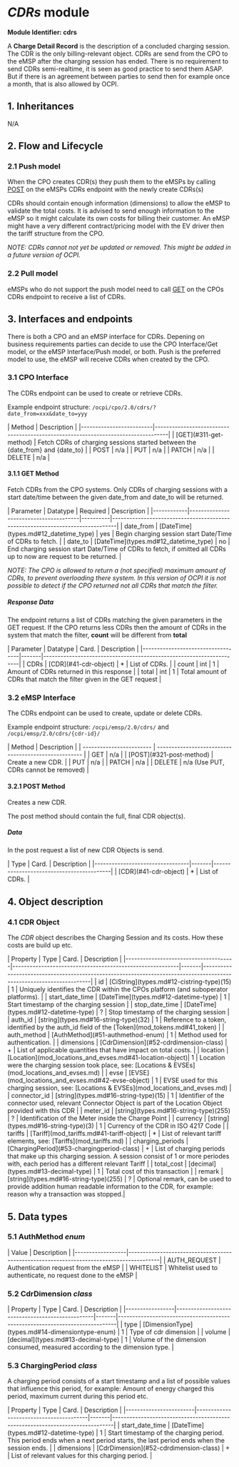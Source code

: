 # _CDRs_ module

**Module Identifier: cdrs**

A **Charge Detail Record** is the description of a concluded charging
session. The CDR is the only billing-relevant object.
CDRs are send from the CPO to the eMSP after the charging session has ended.
There is no requirement to send CDRs semi-realtime, it is seen as good practice to send them
ASAP. But if there is an agreement between parties to send then for example once a month, that is also allowed by OCPI.


## 1. Inheritances

N/A

## 2. Flow and Lifecycle

### 2.1 Push model

When the CPO creates CDR(s) they push them to the eMSPs by calling [POST](#321-post-method) on the eMSPs
CDRs endpoint with the newly create CDRs(s)

CDRs should contain enough information (dimensions) to allow the eMSP to validate the total costs. 
It is advised to send enough information to the eMSP so it might calculate its own costs for billing their customer. An eMSP might have a very different contract/pricing model with the EV driver then the tariff structure from the CPO.

_NOTE: CDRs cannot not yet be updated or removed. This might be added in a future version of OCPI._

### 2.2 Pull model

eMSPs who do not support the push model need to call
[GET](#311-get-method) on the CPOs CDRs endpoint to receive a list of CDRs.


## 3. Interfaces and endpoints

There is both a CPO and an eMSP interface for CDRs. Depening on business requirements parties can decide to use
the CPO Interface/Get model, or the eMSP Interface/Push model, or both. 
Push is the preferred model to use, the eMSP will receive CDRs when created by the CPO.

### 3.1 CPO Interface

The CDRs endpoint can be used to create or retrieve CDRs.

Example endpoint structure: `/ocpi/cpo/2.0/cdrs/?date_from=xxx&date_to=yyy`

<div><!-- ---------------------------------------------------------------------------- --></div>
| Method                  | Description                                                                      |
|-------------------------|----------------------------------------------------------------------------------|
| [GET](#311-get-method)  | Fetch CDRs of charging sessions started between the {date_from} and {date_to}    |
| POST                    | n/a                                                                              |
| PUT                     | n/a                                                                              |
| PATCH                   | n/a                                                                              |
| DELETE                  | n/a                                                                              |
<div><!-- ---------------------------------------------------------------------------- --></div>

#### 3.1.1 __GET__ Method

Fetch CDRs from the CPO systems. Only CDRs of charging sessions with a start date/time between the given date_from and date_to will be returned.

<div><!-- ---------------------------------------------------------------------------- --></div>
| Parameter  | Datatype                              | Required | Description                                                                   |
|------------|---------------------------------------|----------|-------------------------------------------------------------------------------|
| date_from  | [DateTime](types.md#12_datetime_type) | yes      | Begin charging session start Date/Time of CDRs to fetch.                      |
| date_to    | [DateTime](types.md#12_datetime_type) | no       | End charging session start Date/Time of CDRs to fetch, if omitted all CDRs up to now are request to be returned. |
<div><!-- ---------------------------------------------------------------------------- --></div>

_NOTE: The CPO is allowed to return a (not specified) maximum amount of CDRs, to prevent overloading there system. In this version of OCPI it is not possible to detect if the CPO returned not all CDRs that match the filter._  

##### Response Data

The endpoint returns a list of CDRs matching the given parameters in the GET request.
If the CPO returns less CDRs then the amount of CDRs in the system that match the filter, __count__ will be different from __total__ 

<div><!-- ---------------------------------------------------------------------------- --></div>
| Parameter | Datatype              | Card. | Description                                                         |
|-----------------------------------|-------|---------------------------------------------------------------------|
| CDRs      | [CDR](#41-cdr-object) | *     | List of CDRs.                                                       |
| count     | int                   | 1     | Amount of CDRs returned in this response                            |
| total     | int                   | 1     | Total amount of CDRs that match the filter given in the GET request |
<div><!-- ---------------------------------------------------------------------------- --></div>

### 3.2 eMSP Interface

The CDRs endpoint can be used to create, update or delete CDRs.

Example endpoint structure: `/ocpi/emsp/2.0/cdrs/` and `/ocpi/emsp/2.0/cdrs/{cdr-id}/`

<div><!-- ---------------------------------------------------------------------------- --></div>
| Method                   | Description                                          |
| ------------------------ | ---------------------------------------------------- |
| GET                      | n/a                                                  |
| [POST](#321-post-method) | Create a new CDR.                                    |
| PUT                      | n/a                                                  |
| PATCH                    | n/a                                                  |
| DELETE                   | n/a (Use PUT, CDRs cannot be removed)                |
<div><!-- ---------------------------------------------------------------------------- --></div>

#### 3.2.1 POST Method

Creates a new CDR.

The post method should contain the full, final CDR object(s).


##### Data

In the post request a list of new CDR Objects is send.

<div><!-- ---------------------------------------------------------------------------- --></div>
| Type                            | Card. | Description                              |
|---------------------------------|-------|------------------------------------------|
| [CDR](#41-cdr-object)           | *     | List of CDRs.                            |
<div><!-- ---------------------------------------------------------------------------- --></div>

## 4. Object description

### 4.1 CDR Object

The *CDR* object describes the Charging Session and its costs. How these costs are build up etc. 

<div><!-- ---------------------------------------------------------------------------- --></div>
| Property                             | Type                                                     | Card. | Description                                                                                                         |
|--------------------------------------|----------------------------------------------------------|-------|---------------------------------------------------------------------------------------------------------------------|
| id                                   | [CiString](types.md#12-cistring-type)(15)                | 1     | Uniquely identifies the CDR within the CPOs platform (and suboperator platforms).                                   |
| start_date_time                      | [DateTime](types.md#12-datetime-type)                    | 1     | Start timestamp of the charging session                                                                             |
| stop_date_time                       | [DateTime](types.md#12-datetime-type)                    | ?     | Stop timestamp of the charging session                                                                              |
| auth_id                              | [string](types.md#16-string-type)(32)                    | 1     | Reference to a token, identified by the auth_id field of the [Token](mod_tokens.md#41_token)                        |
| auth_method                          | [AuthMethod](#51-authmethod-enum)                        | 1     | Method used for authentication.                                                                                     |
| dimensions                           | [CdrDimension](#52-cdrdimension-class)                   | +     | List of applicable quantities that have impact on total costs.                                                      |
| location                             | [Location](mod_locations_and_evses.md#41-location-object)| 1     | Location were the charging session took place, see: [Locations & EVSEs](mod_locations_and_evses.md)                 |
| evse                                 | [EVSE](mod_locations_and_evses.md#42-evse-object)        | 1     | EVSE used for this charging session, see: [Locations & EVSEs](mod_locations_and_evses.md)                           |
| connector_id                         | [string](types.md#16-string-type)(15)                    | 1     | Identifier of the connector used, relevant Connector Object is part of the Location Object provided with this CDR   |
| meter_id                             | [string](types.md#16-string-type)(255)                   | ?     | Identification of the Meter inside the Charge Point                                                                 |
| currency                             | [string](types.md#16-string-type)(3)                     | 1     | Currency of the CDR in ISO 4217 Code                                                                                |
| tariffs                              | [Tariff](mod_tariffs.md#41-tariff-object)                | *     | List of relevant tariff elements, see: [Tariffs](mod_tariffs.md)                                                    |
| charging_periods                     | [ChargingPeriod](#53-chargingperiod-class)               | +     | List of charging periods that make up this charging session. A session consist of 1 or more periodes with, each period has a different relevant Tariff |
| total_cost                           | [decimal](types.md#13-decimal-type)                      | 1     | Total cost of this transaction                                                                                      |
| remark                               | [string](types.md#16-string-type)(255)                   | ?     | Optional remark, can be used to provide addition human readable information to the CDR, for example: reason why a transaction was stopped.|
<div><!-- ---------------------------------------------------------------------------- --></div>

## 5. Data types

### 5.1 AuthMethod *enum*

<div><!-- ---------------------------------------------------------------------------- --></div>
| Value            | Description                                                                             |
|------------------|-----------------------------------------------------------------------------------------|
| AUTH_REQUEST     | Authentication request from the eMSP                                                    |
| WHITELIST        | Whitelist used to authenticate, no request done to the eMSP                             |
<div><!-- ---------------------------------------------------------------------------- --></div>

### 5.2 CdrDimension *class*

<div><!-- ---------------------------------------------------------------------------- --></div>
| Property        | Type                                            | Card. | Description                                                                 |
|-----------------|-------------------------------------------------|-------|-----------------------------------------------------------------------------|
| type            | [DimensionType](types.md#14-dimensiontype-enum) | 1     | Type of cdr dimension                                                       |
| volume          | [decimal](types.md#13-decimal-type)             | 1     | Volume of the dimension consumed, measured according to the dimension type. |
<div><!-- ---------------------------------------------------------------------------- --></div>

### 5.3 ChargingPeriod *class*

A charging period consists of a start timestamp and a list of possible values that influence this period, for example: Amount of energy charged this period, maximum current during this period etc.

<div><!-- -------------------------------------------------------------------------------- --></div>
| Property               | Type                                   | Card. | Description                                                                  |
|------------------------|----------------------------------------|-------|------------------------------------------------------------------------------|
| start_date_time        | [DateTime](types.md#12-datetime-type)  | 1     | Start timestamp of the charging period. This period ends when a next period starts, the last period ends when the session ends. |
| dimensions             | [CdrDimension](#52-cdrdimension-class) | +     | List of relevant values for this charging period.                                                                               |
<div><!-- -------------------------------------------------------------------------------- --></div>

